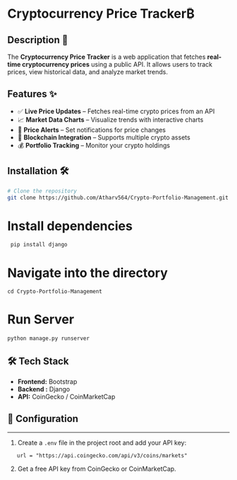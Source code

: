 # Cryptocurrency Price Tracker₿

## Description 📖
The **Cryptocurrency Price Tracker** is a web application that fetches **real-time cryptocurrency prices** using a public API. It allows users to track prices, view historical data, and analyze market trends.  

## Features ✨
- ✅ **Live Price Updates** – Fetches real-time crypto prices from an API  
- 📈 **Market Data Charts** – Visualize trends with interactive charts  
- 🔔 **Price Alerts** – Set notifications for price changes  
- 🔗 **Blockchain Integration** – Supports multiple crypto assets  
- 💰 **Portfolio Tracking** – Monitor your crypto holdings  

## Installation 🛠️
```bash
# Clone the repository
git clone https://github.com/Atharv564/Crypto-Portfolio-Management.git
```
# Install dependencies
```
 pip install django
```
# Navigate into the directory
```
cd Crypto-Portfolio-Management
```
# Run Server
```
python manage.py runserver
```

## 🛠️ Tech Stack

* **Frontend:** Bootstrap 
* **Backend :** Django
* **API:** CoinGecko / CoinMarketCap  

## 🔧 Configuration  
----------------

1. Create a `.env` file in the project root and add your API key:  

```env
   url = "https://api.coingecko.com/api/v3/coins/markets"
```
2. Get a free API key from CoinGecko or CoinMarketCap.

